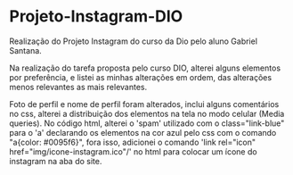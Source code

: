 # Projeto-Instagram-DIO
Realização do Projeto Instagram do curso da Dio pelo aluno Gabriel Santana.

Na realização do tarefa proposta pelo curso DIO, alterei alguns elementos por preferência, e listei as minhas alterações em ordem, das alterações menos relevantes as mais relevantes.

Foto de perfil e nome de perfil foram alterados, inclui alguns comentários no css, alterei a distribuição dos elementos na tela no modo celular (Media queries). No código html, alterei o 'spam' utilizado com o class="link-blue" para o 'a' declarando os elementos na cor azul pelo css  com o comando "a{color: #0095f6}", fora isso, adicionei o comando 'link rel="icon" href="img/icone-instagram.ico"/' no html para colocar um ícone do instagram na aba do site.
